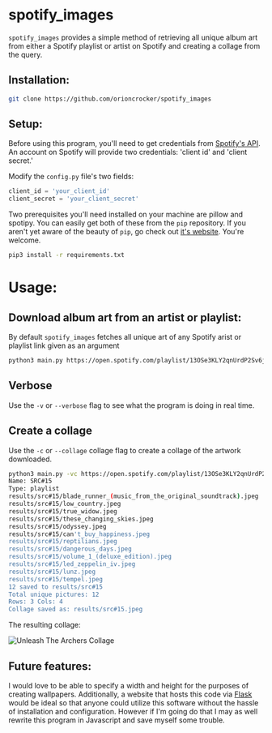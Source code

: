 # spotify\_images
`spotify_images` provides a simple method of retrieving all unique album art from either a Spotify playlist or artist on Spotify and creating a collage from the query.

## Installation:
```bash
git clone https://github.com/orioncrocker/spotify_images
```

## Setup:
Before using this program, you'll need to get credentials from [Spotify's API](https://developer.spotify.com/documentation/web-api/quick-start/).
An account on Spotify will provide two credentials: 'client id' and 'client secret.'

Modify the `config.py` file's two fields:
```python
client_id = 'your_client_id'
client_secret = 'your_client_secret'
```

Two prerequisites you'll need installed on your machine are pillow and spotipy.
You can easily get both of these from the `pip` repository.
If you aren't yet aware of the beauty of `pip`, go check out [it's website](https://pypi.org/project/pip/).
You're welcome.

```bash
pip3 install -r requirements.txt
```

# Usage:

## Download album art from an artist or playlist:
By default `spotify_images` fetches all unique art of any Spotify arist or playlist link given as an argument
```bash
python3 main.py https://open.spotify.com/playlist/13OSe3KLY2qnUrdP2Sv6j7
```

## Verbose
Use the `-v` or `--verbose` flag to see what the program is doing in real time.

## Create a collage
Use the `-c` or `--collage` collage flag to create a collage of the artwork downloaded.

```bash
python3 main.py -vc https://open.spotify.com/playlist/13OSe3KLY2qnUrdP2Sv6j7
Name: SRC#15
Type: playlist
results/src#15/blade_runner_(music_from_the_original_soundtrack).jpeg
results/src#15/low_country.jpeg
results/src#15/true_widow.jpeg
results/src#15/these_changing_skies.jpeg
results/src#15/odyssey.jpeg
results/src#15/can't_buy_happiness.jpeg
results/src#15/reptilians.jpeg
results/src#15/dangerous_days.jpeg
results/src#15/volume_1_(deluxe_edition).jpeg
results/src#15/led_zeppelin_iv.jpeg
results/src#15/lunz.jpeg
results/src#15/tempel.jpeg
12 saved to results/src#15
Total unique pictures: 12
Rows: 3	Cols: 4
Collage saved as: results/src#15.jpeg
```
The resulting collage:

![Unleash The Archers Collage](examples/collage.jpeg)

## Future features:
I would love to be able to specify a width and height for the purposes of creating wallpapers.
Additionally, a website that hosts this code via [Flask](https://flask.palletsprojects.com/en/1.1.x/) 
would be ideal so that anyone could utilize this software without the hassle of installation and configuration.
However if I'm going do that I may as well rewrite this program in Javascript and save myself some trouble.
